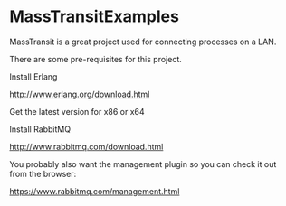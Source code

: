 MassTransitExamples
===================

MassTransit is a great project used for connecting processes on a LAN.

There are some pre-requisites for this project.


Install Erlang

http://www.erlang.org/download.html

Get the latest version for x86 or x64


Install RabbitMQ

http://www.rabbitmq.com/download.html


You probably also want the management plugin so you can check it out from the browser:

https://www.rabbitmq.com/management.html
